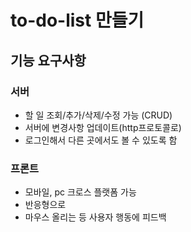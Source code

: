 # to-do-list 만들기

## 기능 요구사항

### 서버

- 할 일 조회/추가/삭제/수정 가능 (CRUD)
- 서버에 변경사항 업데이트(http프로토콜로)
- 로그인해서 다른 곳에서도 볼 수 있도록 함

### 프론트

- 모바일, pc 크로스 플랫폼 가능
- 반응형으로
- 마우스 올리는 등 사용자 행동에 피드백
